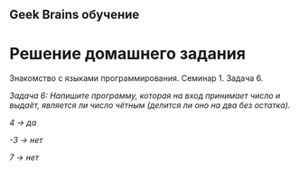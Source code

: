## Geek Brains обучение
# Решение домашнего задания
Знакомство с языками программирования. Семинар 1. Задача 6. 

*Задача 6: Напишите программу, которая на вход принимает число и выдаёт, является ли число чётным (делится ли оно на два без остатка).*

*4 -> да*

*-3 -> нет*

*7 -> нет*
